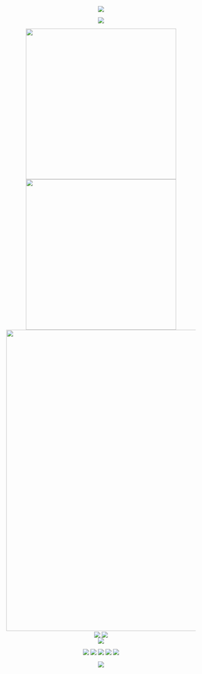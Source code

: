 <p align="center">
<img src="https://capsule-render.vercel.app/api?type=waving&color=timeGradient&height=300&&section=header&text=HI%20THERE!&fontSize=90&fontAlign=50&fontAlignY=30&desc=I%20am%20HDAleo!&descAlign=50&descSize=30&descAlignY=60&animation=twinkling">
</p>

<p align="center">
<img src="https://readme-typing-svg.demolab.com?font=Orbitron&size=25&pause=1000&center=true&vCenter=true&random=false&width=600&lines=Hello+World!;Welcome+to+my+GitHub+profile+page!" />
</p>

<p align="center">
<img align="center" width="400" src="https://github-readme-stats.vercel.app/api?username=HDAleo&theme=transparent&include_all_commits=true&show_icons=true&hide_border=true" />
<img align="center" width="400" src="https://streak-stats.demolab.com?user=HDAleo&theme=transparent&date_format=%5BY.%5Dn.j&hide_border=true" />
<br/>
<img width="800" src="https://github-readme-activity-graph.vercel.app/graph?username=HDAleo&theme=github-compact&hide_border=true&area=true">
<br/>
<img align="center" src="https://github-readme-stats.vercel.app/api/wakatime?username=HDA&theme=transparent&hide_border=true&layout=compact&langs_count=10" />
<img align="center" src="https://github-readme-stats.vercel.app/api/top-langs/?username=HDAleo&theme=transparent&hide_border=true&layout=donut-vertical&langs_count=5" />
<br/>
<img align="center" src="https://skillicons.dev/icons?i=c,cpp,py,matlab,linux,ros,md&theme=light" />
</p>

<p align="center">
<a href="https://github.com/HDAleo"><img src="https://img.shields.io/badge/GitHub-HDAleo-blue?logo=github" /></a>
<a href="https://space.bilibili.com/37541997"><img src="https://img.shields.io/badge/哔哩哔哩-HDA_-blue?logo=bilibili" /></a>
<img src="https://img.shields.io/badge/QQ-919418984-blue?logo=tencentqq" />
<a href="https://wakatime.com/@6c4ab80f-b2c9-4a51-a122-2e2c76231417"><img src="https://wakatime.com/badge/user/6c4ab80f-b2c9-4a51-a122-2e2c76231417.svg" /></a>
<img src="https://komarev.com/ghpvc/?username=HDAleo&abbreviated=true&color=blue" />
</p>

<p align="center">
<img src="https://capsule-render.vercel.app/api?type=waving&color=timeGradient&height=300&&section=footer&text=THE%20END!&fontSize=90&fontAlign=50&fontAlignY=70&desc=Hope%20your%20program%20is%20bug-free!&descAlign=50&descSize=30&descAlignY=40&animation=twinkling">
</p>
